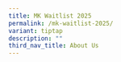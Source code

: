 ```yaml
---
title: MK Waitlist 2025
permalink: /mk-waitlist-2025/
variant: tiptap
description: ""
third_nav_title: About Us
---
```

<p></p>